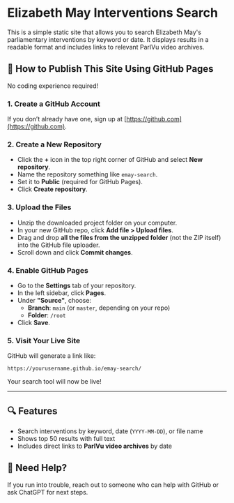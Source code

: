 # Elizabeth May Interventions Search

This is a simple static site that allows you to search Elizabeth May's parliamentary interventions by keyword or date. It displays results in a readable format and includes links to relevant ParlVu video archives.

## 🚀 How to Publish This Site Using GitHub Pages

No coding experience required!

### 1. Create a GitHub Account
If you don’t already have one, sign up at [https://github.com](https://github.com).

### 2. Create a New Repository
- Click the **+** icon in the top right corner of GitHub and select **New repository**.
- Name the repository something like `emay-search`.
- Set it to **Public** (required for GitHub Pages).
- Click **Create repository**.

### 3. Upload the Files
- Unzip the downloaded project folder on your computer.
- In your new GitHub repo, click **Add file > Upload files**.
- Drag and drop **all the files from the unzipped folder** (not the ZIP itself) into the GitHub file uploader.
- Scroll down and click **Commit changes**.

### 4. Enable GitHub Pages
- Go to the **Settings** tab of your repository.
- In the left sidebar, click **Pages**.
- Under **"Source"**, choose:
  - **Branch**: `main` (or `master`, depending on your repo)
  - **Folder**: `/root`
- Click **Save**.

### 5. Visit Your Live Site
GitHub will generate a link like:

```
https://yourusername.github.io/emay-search/
```

Your search tool will now be live!

---

## 🔍 Features
- Search interventions by keyword, date (`YYYY-MM-DD`), or file name
- Shows top 50 results with full text
- Includes direct links to **ParlVu video archives** by date

## 🙋 Need Help?
If you run into trouble, reach out to someone who can help with GitHub or ask ChatGPT for next steps.